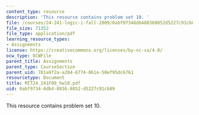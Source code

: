 ```yaml
---
content_type: resource
description: 'This resource contains problem set 10. '
file: /courses/24-241-logic-i-fall-2009/0abf97346db488368052d5227c91cb89_MIT24_241F09_hw10.pdf
file_size: 71352
file_type: application/pdf
learning_resource_types:
- Assignments
license: https://creativecommons.org/licenses/by-nc-sa/4.0/
ocw_type: OCWFile
parent_title: Assignments
parent_type: CourseSection
parent_uid: 781a9f2a-a204-6774-061e-50ef95dc6761
resourcetype: Document
title: MIT24_241F09_hw10.pdf
uid: 0abf9734-6db4-8836-8052-d5227c91cb89
---
```

This resource contains problem set 10. 
